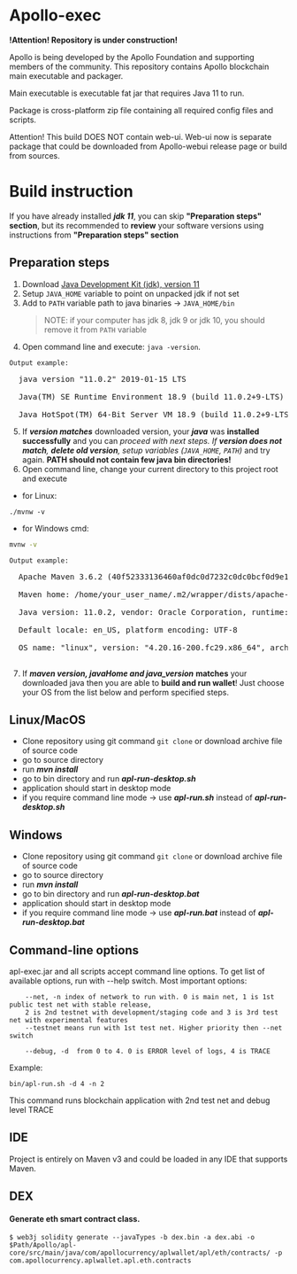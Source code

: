 # Apollo-exec

<b>!Attention! Repository is under construction!</b>

Apollo is being developed by the Apollo Foundation and supporting members of the community.
This repository contains Apollo blockchain main executable and packager.

Main executable is executable fat jar that requires Java 11 to run.

Package is cross-platform zip file containing all required config files and scripts.

Attention! This build DOES NOT contain web-ui. Web-ui now is separate package that could
be downloaded from Apollo-webui release page or build from sources.


# Build instruction #

If you have already installed ___jdk 11___, you can skip __"Preparation steps" section__, but its recommended to __review__ 
your software versions using instructions from __"Preparation steps" section__

## Preparation steps ##
   1. Download [Java Development Kit (jdk), version 11](https://www.oracle.com/technetwork/java/javase/downloads/jdk11-downloads-5066655.html)
   2. Setup `JAVA_HOME` variable to point on unpacked jdk if not set
   3. Add to `PATH` variable path to java binaries -> `JAVA_HOME/bin`
      > NOTE: if your computer has jdk 8, jdk 9 or jdk 10, you should remove it from `PATH` variable
   4. Open command line and execute: `java -version`. 
        
    Output example: 
<pre>
  java version "11.0.2" 2019-01-15 LTS<br>
  Java(TM) SE Runtime Environment 18.9 (build 11.0.2+9-LTS)<br>
  Java HotSpot(TM) 64-Bit Server VM 18.9 (build 11.0.2+9-LTS, mixed mode)
</pre>

   5. If ___version matches___ downloaded version, your ___java___ was __installed successfully__ and you can __proceed with next steps_. If __version
   does not
   match__,
   ___delete old version___, _setup
    variables_ (`JAVA_HOME`, `PATH`)_ and try again. __PATH should not contain few java bin directories!__
   6. Open command line, change your current directory to this project root and execute
   
- for Linux:
```shell script
./mvnw -v
```
- for Windows cmd:
```cmd
mvnw -v
```
     
    Output example:
<pre>
  Apache Maven 3.6.2 (40f52333136460af0dc0d7232c0dc0bcf0d9e117; 2019-08-27T18:06:16+03:00)<br>
  Maven home: /home/your_user_name/.m2/wrapper/dists/apache-maven-3.6.2-bin/795eh28tki48bv3l67maojf0ra/apache-maven-3.6.2<br>
  Java version: 11.0.2, vendor: Oracle Corporation, runtime: /usr/java/jdk-11.0.2<br>
  Default locale: en_US, platform encoding: UTF-8<br>
  OS name: "linux", version: "4.20.16-200.fc29.x86_64", arch: "amd64", family: "unix"<br>
</pre>
   7. If ___maven version, javaHome and java_version___ __matches__ your downloaded java then
   you are able to __build and run wallet__! Just choose your OS from the list below and perform specified steps.

## Linux/MacOS
   * Clone repository using git command `git clone` or download archive file of source code
   * go to source directory
   * run ___mvn install___ 
   * go to bin directory and run ___apl-run-desktop.sh___ 
   * application should start in desktop mode
   * if you require command line mode -> use ___apl-run.sh___ instead of ___apl-run-desktop.sh___

## Windows
   * Clone repository using git command `git clone` or download archive file of source code
   * go to source directory
   * run ___mvn install___ 
   * go to bin directory and run ___apl-run-desktop.bat___
   * application should start in desktop mode
   * if you require command line mode -> use ___apl-run.bat___ instead of ___apl-run-desktop.bat___

## Command-line options

apl-exec.jar and all scripts accept command line options. To get list of available options, run with --help switch.
Most important options:

        --net, -n index of network to run with. 0 is main net, 1 is 1st public test net with stable release,
        2 is 2nd testnet with development/staging code and 3 is 3rd test net with experimental features
        --testnet means run with 1st test net. Higher priority then --net switch

        --debug, -d  from 0 to 4. 0 is ERROR level of logs, 4 is TRACE

Example:

    bin/apl-run.sh -d 4 -n 2

This command runs blockchain application with 2nd test net and debug level TRACE

## IDE

Project is entirely on Maven v3 and could be loaded in any IDE that supports Maven.


## DEX

#### Generate eth smart contract class.

`$ web3j solidity generate --javaTypes -b dex.bin -a dex.abi -o $Path/Apollo/apl-core/src/main/java/com/apollocurrency/aplwallet/apl/eth/contracts/ -p com.apollocurrency.aplwallet.apl.eth.contracts`


